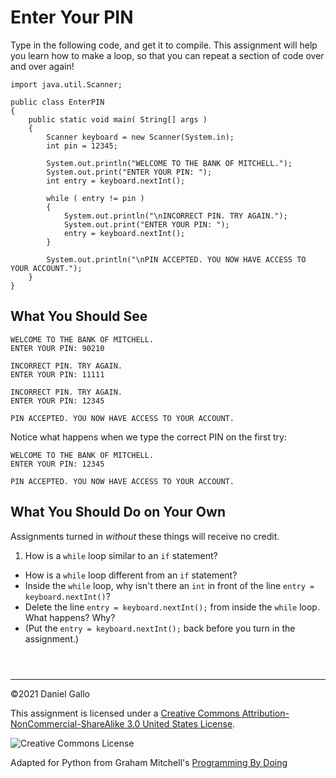 # Enter Your PIN


Type in the following code, and get it to compile. This assignment will help you learn how
to make a loop, so that you can repeat a section of code over and over again!



```
import java.util.Scanner;

public class EnterPIN
{
	public static void main( String[] args )
	{
		Scanner keyboard = new Scanner(System.in);
		int pin = 12345;

		System.out.println("WELCOME TO THE BANK OF MITCHELL.");
		System.out.print("ENTER YOUR PIN: ");
		int entry = keyboard.nextInt();

		while ( entry != pin )
		{
			System.out.println("\nINCORRECT PIN. TRY AGAIN.");
			System.out.print("ENTER YOUR PIN: ");
			entry = keyboard.nextInt();
		}

		System.out.println("\nPIN ACCEPTED. YOU NOW HAVE ACCESS TO YOUR ACCOUNT.");
	}
}

```

What You Should See
-------------------



```
WELCOME TO THE BANK OF MITCHELL.
ENTER YOUR PIN: 90210

INCORRECT PIN. TRY AGAIN.
ENTER YOUR PIN: 11111

INCORRECT PIN. TRY AGAIN.
ENTER YOUR PIN: 12345

PIN ACCEPTED. YOU NOW HAVE ACCESS TO YOUR ACCOUNT.

```

Notice what happens when we type the correct PIN on the first try:



```
WELCOME TO THE BANK OF MITCHELL.
ENTER YOUR PIN: 12345

PIN ACCEPTED. YOU NOW HAVE ACCESS TO YOUR ACCOUNT.

```

What You Should Do on Your Own
------------------------------


Assignments turned in *without* these things will receive
no credit.


1. How is a `while` loop similar to an `if` statement?
 - How is a `while` loop different from an `if` statement?
 - Inside the `while` loop, why isn't there an `int`
 in front of the line `entry = keyboard.nextInt()`?
 - Delete the line `entry = keyboard.nextInt();` from inside
 the `while` loop. What happens? Why?
 - (Put the `entry = keyboard.nextInt();` back before you turn in the assignment.)







```



```



---


©2021 Daniel Gallo


This assignment is licensed under a
[Creative Commons Attribution-NonCommercial-ShareAlike 3.0 United States License](https://creativecommons.org/licenses/by-nc-sa/3.0/us/deed.en_US).  

![Creative Commons License](images/by-nc-sa.png)





Adapted for Python from Graham Mitchell's [Programming By Doing](https://programmingbydoing.com/)